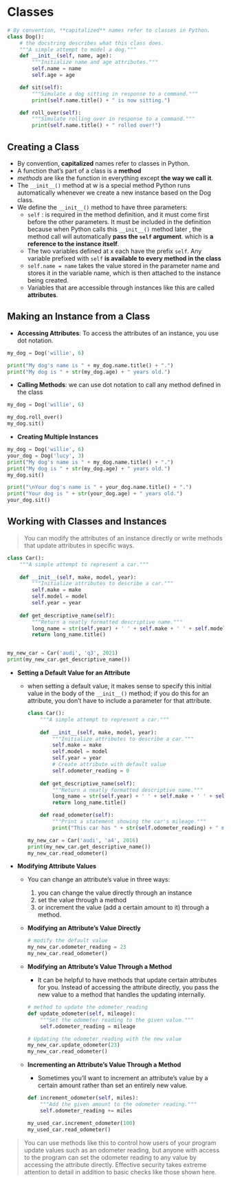 # Classes

```py
# By convention, **capitalized** names refer to classes in Python.
class Dog():
    # the docstring describes what this class does.
    """A simple attempt to model a dog."""
    def __init__(self, name, age):
        """Initialize name and age attributes."""
        self.name = name
        self.age = age

    def sit(self):
        """Simulate a dog sitting in response to a command."""
        print(self.name.title() + " is now sitting.")

    def roll_over(self):
        """Simulate rolling over in response to a command."""
        print(self.name.title() + " rolled over!")
```

## Creating a Class

- By convention, **capitalized** names refer to classes in Python.
- A function that’s part of a class is a **method**
- *methods* are like the function in everything except **the way we call it**.
- The `__init__()` method at w is a special method Python runs automatically whenever we create a new instance based on the
Dog class.
- We define the `__init__()` method to have three parameters:
  - `self` : is required in the method definition, and it must come first before the other parameters. It must be included in the definition because when Python calls this `__init__()` method later , the method call will automatically **pass the `self` argument**. which is **a reference to the instance itself**.
  - The two variables defined at x each have the prefix `self`. Any variable prefixed with `self` **is available to every method in the class**
  - `self.name = name` takes the value stored in the parameter name and stores it in the variable name, which is then attached to the instance being created.
  - Variables that are accessible through instances like this are called **attributes**.

## Making an Instance from a Class

- **Accessing Attributes**: To access the attributes of an instance, you use dot notation.

```py
my_dog = Dog('willie', 6)

print("My dog's name is " + my_dog.name.title() + ".")
print("My dog is " + str(my_dog.age) + " years old.")
```

- **Calling Methods**: we can use dot notation to call any method defined in the class

```py
my_dog = Dog('willie', 6)

my_dog.roll_over()
my_dog.sit()
```

- **Creating Multiple Instances**

```py
my_dog = Dog('willie', 6)
your_dog = Dog('lucy', 3)
print("My dog's name is " + my_dog.name.title() + ".")
print("My dog is " + str(my_dog.age) + " years old.")
my_dog.sit()

print("\nYour dog's name is " + your_dog.name.title() + ".")
print("Your dog is " + str(your_dog.age) + " years old.")
your_dog.sit()
```

## Working with Classes and Instances

> You can modify the attributes of an instance directly or write methods that update attributes in specific ways.

```py
class Car():
    """A simple attempt to represent a car."""
    
    def __init__(self, make, model, year):
        """Initialize attributes to describe a car."""
        self.make = make
        self.model = model
        self.year = year
    
    def get_descriptive_name(self):
        """Return a neatly formatted descriptive name."""
        long_name = str(self.year) + ' ' + self.make + ' ' + self.model
        return long_name.title()


my_new_car = Car('audi', 'q3', 2021)
print(my_new_car.get_descriptive_name())
```

- **Setting a Default Value for an Attribute**
  - when setting a default value, it makes sense to specify this initial value in the body of the `__init__()` method; if you do this for an attribute, you don’t have to include a parameter for that attribute.

    ```py
    class Car():
        """A simple attempt to represent a car."""
        
        def __init__(self, make, model, year):
            """Initialize attributes to describe a car."""
            self.make = make
            self.model = model
            self.year = year
            # Create attribute with default value
            self.odometer_reading = 0
        
        def get_descriptive_name(self):
            """Return a neatly formatted descriptive name."""
            long_name = str(self.year) + ' ' + self.make + ' ' + self.model
            return long_name.title()

        def read_odometer(self):
            """Print a statement showing the car's mileage."""
            print("This car has " + str(self.odometer_reading) + " miles on it.")

    my_new_car = Car('audi', 'a4', 2016)
    print(my_new_car.get_descriptive_name())
    my_new_car.read_odometer()
    ```

- **Modifying Attribute Values**
  - You can change an attribute’s value in three ways:
    1. you can change the value directly through an instance
    2. set the value through a method
    3. or increment the value (add a certain amount to it) through a method.

  - **Modifying an Attribute’s Value Directly**

    ```py
    # modify the default value
    my_new_car.odometer_reading = 23
    my_new_car.read_odometer()
    ```

  - **Modifying an Attribute’s Value Through a Method**
    - It can be helpful to have methods that update certain attributes for you. Instead of accessing the attribute directly, you pass the new value to a method that handles the updating internally.

    ```py
    # method to update the odometer_reading
    def update_odometer(self, mileage):
        """Set the odometer reading to the given value."""
        self.odometer_reading = mileage
    
    # Updating the odometer_reading with the new value
    my_new_car.update_odometer(23)
    my_new_car.read_odometer()
    ```

  - **Incrementing an Attribute’s Value Through a Method**
    - Sometimes you’ll want to increment an attribute’s value by a certain amount rather than set an entirely new value.

    ```py
    def increment_odometer(self, miles):
        """Add the given amount to the odometer reading."""
        self.odometer_reading += miles
    
    my_used_car.increment_odometer(100)
    my_used_car.read_odometer()
    ```

> You can use methods like this to control how users of your program update values such as an odometer reading, but anyone with access to the program can set the odometer reading to any value by accessing the attribute directly. Effective security takes extreme attention to detail in addition to basic checks like those shown here.

